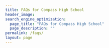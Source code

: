 ```yaml
---
title: FAQs for Compass High School
header_image: 
search_engine_optimization:
  page_title: "FAQs for Compass High School"
  page_description: ""
permalink: /faqs/
layout: page
---
```

